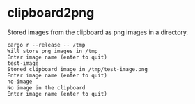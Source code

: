 # clipboard2png
Stored images from the clipboard as png images in a directory.

```
cargo r --release -- /tmp
Will store png images in /tmp
Enter image name (enter to quit)
test-image
Stored clipboard image in /tmp/test-image.png
Enter image name (enter to quit)
no-image
No image in the clipboard
Enter image name (enter to quit)
```
